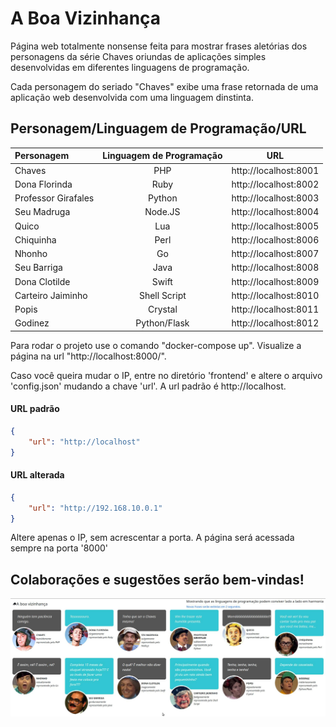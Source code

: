 # A Boa Vizinhança

Página web totalmente nonsense feita para mostrar frases aletórias dos personagens da série Chaves oriundas de aplicações simples desenvolvidas em diferentes linguagens de programação. 

Cada personagem do seriado "Chaves" exibe uma frase retornada de uma aplicação web desenvolvida com uma linguagem dinstinta. 

## Personagem/Linguagem de Programação/URL

| Personagem          | Linguagem de Programação |    URL                |
| :---                |            :---:         |    :---:              |
| Chaves              | PHP                      | http://localhost:8001 |
| Dona Florinda       | Ruby                     | http://localhost:8002 |
| Professor Girafales | Python                   | http://localhost:8003 |
| Seu Madruga         | Node.JS                  | http://localhost:8004 |
| Quico               | Lua                      | http://localhost:8005 |
| Chiquinha           | Perl                     | http://localhost:8006 |
| Nhonho              | Go                       | http://localhost:8007 |
| Seu Barriga         | Java                     | http://localhost:8008 |
| Dona Clotilde       | Swift                    | http://localhost:8009 |
| Carteiro Jaiminho   | Shell Script             | http://localhost:8010 |
| Popis               | Crystal                  | http://localhost:8011 |
| Godinez             | Python/Flask             | http://localhost:8012 | 



Para rodar o projeto use o comando "docker-compose up". Visualize a página na url "http://localhost:8000/". 

Caso você queira mudar o IP, entre no diretório 'frontend' e altere o arquivo 'config.json' mudando a chave 'url'. 
A url padrão é http://localhost. 

#### URL padrão

```json
{
    "url": "http://localhost"
}
``` 

#### URL alterada

```json
{
    "url": "http://192.168.10.0.1"
}
``` 

Altere apenas o IP, sem acrescentar a porta. A página será acessada sempre na porta '8000'

## Colaborações e sugestões serão bem-vindas! 

![alt](screenshot.jpg)
